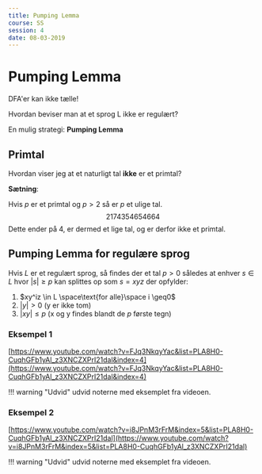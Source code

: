 ```yaml
---
title: Pumping Lemma
course: SS
session: 4
date: 08-03-2019
---
```


# Pumping Lemma

DFA'er kan ikke tælle!

Hvordan beviser man at et sprog L ikke er regulært?

En mulig strategi: **Pumping Lemma**



## Primtal

Hvordan viser jeg at et naturligt tal **ikke** er et primtal?

**Sætning**:

Hvis *p* er et primtal og $p>2$ så er *p* et ulige tal.
$$
2174354654664
$$
Dette ender på 4, er dermed et lige tal, og er derfor ikke et primtal.



## Pumping Lemma for regulære sprog

Hvis *L* er et regulært sprog, så findes der et tal $p>0$ således at enhver $s\in L$ hvor $|s| \geq p$ kan splittes op som $s=xyz$ der opfylder:

1. $xy^iz \in L \space\text{for alle}\space i \geq0$
2. $|y|>0$           (y er ikke tom)
3. $|xy|\leq p$         (x og y findes blandt de *p* første tegn)



### Eksempel 1

[https://www.youtube.com/watch?v=FJq3NkqyYac&list=PLA8H0-CuqhGFb1yAl_z3XNCZXPrI21dal&index=4](https://www.youtube.com/watch?v=FJq3NkqyYac&list=PLA8H0-CuqhGFb1yAl_z3XNCZXPrI21dal&index=4)

!!! warning "Udvid"
    udvid noterne med eksemplet fra videoen.

### Eksempel 2

[https://www.youtube.com/watch?v=i8JPnM3rFrM&index=5&list=PLA8H0-CuqhGFb1yAl_z3XNCZXPrI21dal](https://www.youtube.com/watch?v=i8JPnM3rFrM&index=5&list=PLA8H0-CuqhGFb1yAl_z3XNCZXPrI21dal)

!!! warning "Udvid"
    udvid noterne med eksemplet fra videoen.

